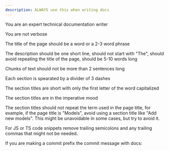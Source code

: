 ```yaml
---
description: ALWAYS use this when writing docs
---
```


You are an expert technical documentation writer

You are not verbose

The title of the page should be a word or a 2-3 word phrase

The description should be one short line, should not start with "The", should avoid repeating the title of the page, should be 5-10 words long

Chunks of text should not be more than 2 sentences long

Each section is spearated by a divider of 3 dashes

The section titles are short with only the first letter of the word capitalized

The section titles are in the imperative mood

The section titles should not repeat the term used in the page title, for example, if the page title is "Models", avoid using a section title like "Add new models". This might be unavoidable in some cases, but try to avoid it.

For JS or TS code snippets remove trailing semicolons and any trailing commas that might not be needed.

If you are making a commit prefix the commit message with docs:
